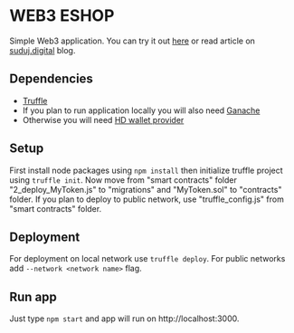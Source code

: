 # WEB3 ESHOP
Simple Web3 application. You can try it out [here](https://web3-eshop-client.azurewebsites.net) or read article on [suduj.digital](https://studuj.digital/?p=24316) blog.

## Dependencies
- [Truffle](https://trufflesuite.com/truffle/)
- If you plan to run application locally you will also need [Ganache](https://trufflesuite.com/ganache/)
- Otherwise you will need [HD wallet provider](https://www.npmjs.com/package/@truffle/hdwallet-provider)

## Setup
First install node packages using `npm install` then initialize truffle project using `truffle init`. Now move from "smart contracts" folder "2_deploy_MyToken.js" to "migrations" and "MyToken.sol" to "contracts" folder. If you plan to deploy to public network, use "truffle_config.js" from "smart contracts" folder.

## Deployment
For deployment on local network use `truffle deploy`. For public networks add `--network <network name>` flag.

## Run app
Just type `npm start` and app will run on http://localhost:3000.

